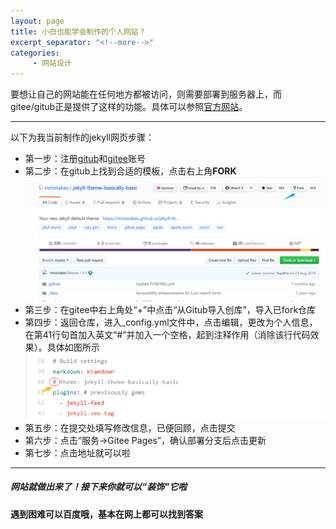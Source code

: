 ```yaml
---
layout: page
title: 小白也能学会制作的个人网站？
excerpt_separator: "<!--more-->"
categories:
     - 网站设计
---
```

要想让自己的网站能在任何地方都被访问，则需要部署到服务器上，而gitee/gitub正是提供了这样的功能。具体可以参照[官方网站](https://pages.github.com/)。  
<!--more-->
***
以下为我当前制作的jekyll网页步骤：
 * 第一步：注册[gitub](https://github.com/)和[gitee](https://gitee.com/)账号
 * 第二步：在gitub上找到合适的模板，点击右上角**FORK**
![gitub模板](/assets/images/222.png)
* 第三步：在gitee中右上角处“+”中点击“从Gitub导入创库”，导入已fork仓库
* 第四步：返回仓库，进入_config.yml文件中，点击编辑，更改为个人信息，在第41行句首加入英文“#”并加入一个空格，起到注释作用（消除该行代码效果）。具体如图所示
![仓库](/assets/images/111.png)
* 第五步：在提交处填写修改信息，已便回顾，点击提交
* 第六步：点击“服务→Gitee Pages”，确认部署分支后点击更新
* 第七步：点击地址就可以啦
***

##### 网站就做出来了！接下来你就可以“装饰”它啦
**遇到困难可以百度哦，基本在网上都可以找到答案**
